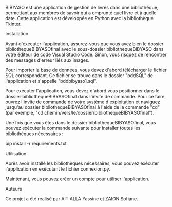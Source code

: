 BIBYASO est une application de gestion de livres dans une bibliothèque, permettant aux membres de savoir qui a emprunté quel livre et à quelle date. Cette application est développée en Python avec la bibliothèque Tkinter.

Installation

Avant d'exécuter l'application, assurez-vous que vous avez bien le dossier bibliothequeBIBYASOfinal avec le sous-dossier bibliothequeBIBYASO dans votre éditeur de code Visual Studio Code. Sinon, vous risquez de rencontrer des messages d'erreur liés aux images.

Pour importer la base de données, vous devez d'abord télécharger le fichier SQL correspondant. Ce fichier se trouve dans le dossier "bddSQL" de l'application et s'appelle "bddbibyaso1.sql".

Pour exécuter l'application, vous devez d'abord vous positionner dans le dossier bibliothequeBIBYASOfinal dans l'invite de commande. Pour ce faire, ouvrez l'invite de commande de votre système d'exploitation et naviguez jusqu'au dossier bibliothequeBIBYASOfinal à l'aide de la commande "cd" (par exemple, "cd chemin/vers/le/dossier/bibliothequeBIBYASOfinal").

Une fois que vous êtes dans le dossier bibliothequeBIBYASOfinal, vous pouvez exécuter la commande suivante pour installer toutes les bibliothèques nécessaires :

pip install -r requirements.txt

Utilisation

Après avoir installé les bibliothèques nécessaires, vous pouvez exécuter l'application en exécutant le fichier connexion.py.

Maintenant, vous pouvez créer un compte pour utiliser l'application.

Auteurs

Ce projet a été réalisé par AIT ALLA Yassine et ZAION Sofiane.
